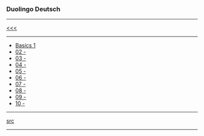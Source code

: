
### Duolingo Deutsch

---

[<<<](https://github.com/ttltrk/ELSE/blob/master/LAN/DUOLINGO.MD)

---

* <a href="https://github.com/ttltrk/ELSE/blob/master/LAN/GER/01/BASICS1.MD">Basics 1</a>
* <a href="">02 -</a>
* <a href="">03 -</a>
* <a href="">04 -</a>
* <a href="">05 -</a>
* <a href="">06 -</a>
* <a href="">07 -</a>
* <a href="">08 -</a>
* <a href="">09 -</a>
* <a href="">10 -</a>

---

[src](https://www.duolingo.com/)

---
